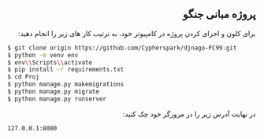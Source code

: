 <div dir="rtl">

## پروژه مبانی جنگو 
 برای کلون و اجرای کردن پروژه در کامپیوتر  خود، به ترتیب کار های زیر را انجام دهید:

</div>

```sh
$ git clone origin https://github.com/Cypherspark/djnago-FC99.git
$ python -m venv env
$ env\\Scripts\\activate
$ pip install -r requirements.txt
$ cd Proj 
$ python manage.py makemigrations
$ python manage.py migrate
$ python manage.py runserver
```

<div dir="rtl">

در نهایت آدرس زیر را در مرورگر خود چک کنید:

</div>

```sh
127.0.0.1:8000
```
